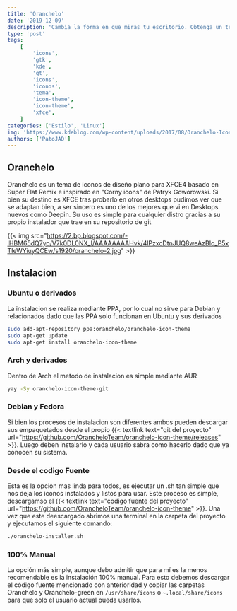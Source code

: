 ```yaml
---
title: 'Oranchelo'
date: '2019-12-09'
description: 'Cambia la forma en que miras tu escritorio. Obtenga un tema de iconos cuidadosamente diseñado, brillante y limpio para Gnome Desktop.'
type: 'post'
tags:
    [
        'icons',
        'gtk',
        'kde',
        'qt',
        'icons',
        'iconos',
        'tema',
        'icon-theme',
        'icon-theme',
        'xfce',
    ]
categories: ['Estilo', 'Linux']
img: 'https://www.kdeblog.com/wp-content/uploads/2017/08/Oranchelo-Icon-Theme_crop.jpg'
authors: ['PatoJAD']
---
```


## Oranchelo

Oranchelo es un tema de iconos de diseño plano para XFCE4 basado en Super Flat Remix e inspirado en "Corny icons" de Patryk Goworowski. Si bien su destino es XFCE tras probarlo en otros desktops pudimos ver que se adaptan bien, a ser sincero es uno de los mejores que vi en Desktops nuevos como Deepin. Su uso es simple para cualquier distro gracias a su propio instalador que trae en su repositorio de git

{{< img src="https://2.bp.blogspot.com/-IHBM65dQ7yo/V7k0DL0NX_I/AAAAAAAAHvk/4lPzxcDtnJUQ8weAzBIo_P5xTIeWYiuyQCEw/s1920/oranchelo-2.jpg" >}}

## Instalacion

### Ubuntu o derivados

La instalacion se realiza mediante PPA, por lo cual no sirve para Debian y relacionados dado que las PPA solo funcionan en Ubuntu y sus derivados

```zsh
sudo add-apt-repository ppa:oranchelo/oranchelo-icon-theme
sudo apt-get update
sudo apt-get install oranchelo-icon-theme
```

### Arch y derivados

Dentro de Arch el metodo de instalacion es simple mediante AUR

```zsh
yay -Sy oranchelo-icon-theme-git
```

### Debian y Fedora

Si bien los procesos de instalacion son diferentes ambos pueden descargar sus empaquetados desde el propio {{< textlink text="git del proyecto" url="https://github.com/OrancheloTeam/oranchelo-icon-theme/releases" >}}. Luego deben instalarlo y cada usuario sabra como hacerlo dado que ya conocen su sistema.

### Desde el codigo Fuente

Esta es la opcion mas linda para todos, es ejecutar un .sh tan simple que nos deja los iconos instalados y listos para usar. Este proceso es simple, descargamso el {{< textlink text="codigo fuente del proyecto" url="https://github.com/OrancheloTeam/oranchelo-icon-theme" >}}. Una vez que este deescargado abrimos una terminal en la carpeta del proyecto y ejecutamos el siguiente comando:

```zsh
./oranchelo-installer.sh
```

### 100% Manual

La opción más simple, aunque debo admitir que para mí es la menos recomendable es la instalación 100% manual. Para esto debemos descargar el código fuente mencionado con anterioridad y copiar las carpetas Oranchelo y Oranchelo-green en `/usr/share/icons` o `~.local/share/icons` para que solo el usuario actual pueda usarlos.
